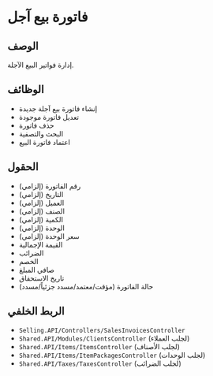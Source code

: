 # فاتورة بيع آجل

## الوصف
إدارة فواتير البيع الآجلة.

## الوظائف
- إنشاء فاتورة بيع آجلة جديدة
- تعديل فاتورة موجودة
- حذف فاتورة
- البحث والتصفية
- اعتماد فاتورة البيع

## الحقول
- رقم الفاتورة (إلزامي)
- التاريخ (إلزامي)
- العميل (إلزامي)
- الصنف (إلزامي)
- الكمية (إلزامي)
- الوحدة (إلزامي)
- سعر الوحدة (إلزامي)
- القيمة الإجمالية
- الضرائب
- الخصم
- صافي المبلغ
- تاريخ الاستحقاق
- حالة الفاتورة (مؤقت/معتمد/مسدد جزئياً/مسدد)

## الربط الخلفي
- `Selling.API/Controllers/SalesInvoicesController`
- `Shared.API/Modules/ClientsController` (لجلب العملاء)
- `Shared.API/Items/ItemsController` (لجلب الأصناف)
- `Shared.API/Items/ItemPackagesController` (لجلب الوحدات)
- `Shared.API/Taxes/TaxesController` (لجلب الضرائب)
